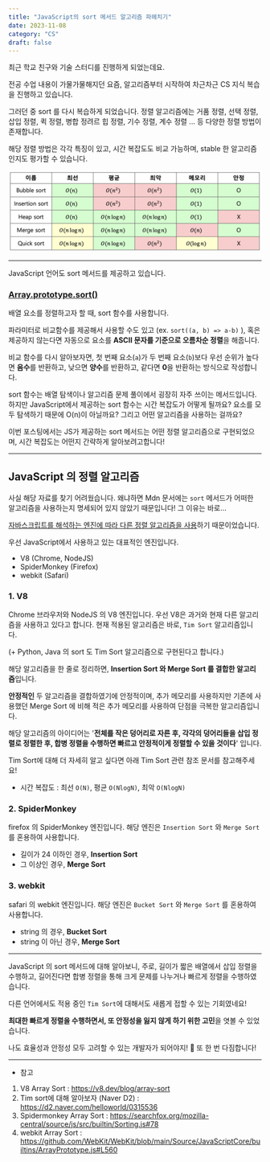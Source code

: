 ```yaml
---
title: "JavaScript의 sort 메서드 알고리즘 파헤치기"
date: 2023-11-08
category: "CS"
draft: false
---
```


최근 학교 친구와 기술 스터디를 진행하게 되었는데요.

전공 수업 내용이 가물가물해지던 요즘, 알고리즘부터 시작하여 차근차근 CS 지식 복습을 진행하고 있습니다.

그러던 중 sort 를 다시 복습하게 되었습니다. 정렬 알고리즘에는 거품 정렬, 선택 정렬, 삽입 정렬, 퀵 정렬, 병합 정려르 힙 정렬, 기수 정렬, 계수 정렬 ... 등 다양한 정렬 방법이 존재합니다.

해당 정렬 방법은 각각 특징이 있고, 시간 복잡도도 비교 가능하며, stable 한 알고리즘인지도 평가할 수 있습니다.

![정렬알고리즘](image-1.png)

---

JavaScript 언어도 sort 메서드를 제공하고 있습니다.

### [Array.prototype.sort()](https://developer.mozilla.org/ko/docs/Web/JavaScript/Reference/Global_Objects/Array/sort)

배열 요소를 정렬하고자 할 때, sort 함수를 사용합니다.

파라미터로 비교함수를 제공해서 사용할 수도 있고 (ex. `sort((a, b) => a-b)` ), 혹은 제공하지 않는다면 자동으로 요소를 **ASCII 문자를 기준으로 오름차순 정렬**을 해줍니다.

비교 함수를 다시 알아보자면, 첫 번째 요소(`a`)가 두 번째 요소(`b`)보다 우선 순위가 높다면 **음수**를 반환하고, 낮으면 **양수**를 반환하고, 같다면 **0**을 반환하는 방식으로 작성합니다.

sort 함수는 배열 탐색이나 알고리즘 문제 풀이에서 굉장히 자주 쓰이는 메서드입니다. 하지만 JavaScript에서 제공하는 sort 함수는 시간 복잡도가 어떻게 될까요? 요소를 모두 탐색하기 때문에 O(n)이 아닐까요? 그리고 어떤 알고리즘을 사용하는 걸까요?

이번 포스팅에서는 JS가 제공하는 sort 메서드는 어떤 정렬 알고리즘으로 구현되었으며, 시간 복잡도는 어떤지 간략하게 알아보려고합니다!

---

## JavaScript 의 정렬 알고리즘

사실 해당 자료를 찾기 어려웠습니다. 왜냐하면 Mdn 문서에는 `sort` 메서드가 어떠한 알고리즘을 사용하는지 명세되어 있지 않았기 때문입니다! 그 이유는 바로...

[자바스크립트를 해석하는 엔진에 따라 다른 정렬 알고리즘을 사용](https://stackoverflow.com/questions/57763205/what-is-array-prototype-sort-time-complexity)하기 때문이었습니다.

우선 JavaScript에서 사용하고 있는 대표적인 엔진입니다.

- V8 (Chrome, NodeJS)
- SpiderMonkey (Firefox)
- webkit (Safari)

### 1. V8

Chrome 브라우저와 NodeJS 의 V8 엔진입니다. 우선 V8은 과거와 현재 다른 알고리즘을 사용하고 있다고 합니다. 현재 적용된 알고리즘은 바로, `Tim Sort` 알고리즘입니다.

(+ Python, Java 의 sort 도 Tim Sort 알고리즘으로 구현된다고 합니다.)

해당 알고리즘을 한 줄로 정리하면, **Insertion Sort 와 Merge Sort 를 결합한 알고리즘**입니다.

**안정적인** 두 알고리즘을 결합하였기에 안정적이며, 추가 메모리를 사용하지만 기존에 사용했던 Merge Sort 에 비해 적은 추가 메모리를 사용하여 단점을 극복한 알고리즘입니다.

해당 알고리즘의 아이디어는 '**전체를 작은 덩어리로 자른 후, 각각의 덩어리들을 삽입 정렬로 정렬한 후, 합병 정렬을 수행하면 빠르고 안정적이게 정렬할 수 있을 것이다**' 입니다.

Tim Sort에 대해 더 자세히 알고 싶다면 아래 Tim Sort 관련 참조 문서를 참고해주세요!

- 시간 복잡도 : 최선 `O(N)`, 평균 `O(NlogN)`, 최악 `O(NlogN)`

### 2. SpiderMonkey

firefox 의 SpiderMonkey 엔진입니다. 해당 엔진은 `Insertion Sort` 와 `Merge Sort` 를 혼용하여 사용합니다.

- 길이가 24 이하인 경우, **Insertion Sort**
- 그 이상인 경우, **Merge Sort**

### 3. webkit

safari 의 webkit 엔진입니다. 해당 엔진은 `Bucket Sort` 와 `Merge Sort` 를 혼용하여 사용합니다.

- string 의 경우, **Bucket Sort**
- string 이 아닌 경우, **Merge Sort**

---

JavaScript 의 sort 메서드에 대해 알아보니, 주로, 길이가 짧은 배열에서 삽입 정렬을 수행하고, 길어진다면 합병 정렬을 통해 크게 문제를 나누거나 빠르게 정렬을 수행하였습니다.

다른 언어에서도 적용 중인 `Tim Sort`에 대해서도 새롭게 접할 수 있는 기회였네요!

**최대한 빠르게 정렬을 수행하면서, 또 안정성을 잃지 않게 하기 위한 고민**을 엿볼 수 있었습니다.

나도 효율성과 안정성 모두 고려할 수 있는 개발자가 되어야지! 🤔 또 한 번 다짐합니다!

---

- 참고

1. V8 Array Sort : https://v8.dev/blog/array-sort
2. Tim sort에 대해 알아보자 (Naver D2) : https://d2.naver.com/helloworld/0315536
3. Spidermonkey Array Sort : https://searchfox.org/mozilla-central/source/js/src/builtin/Sorting.js#78
4. webkit Array Sort : https://github.com/WebKit/WebKit/blob/main/Source/JavaScriptCore/builtins/ArrayPrototype.js#L560
